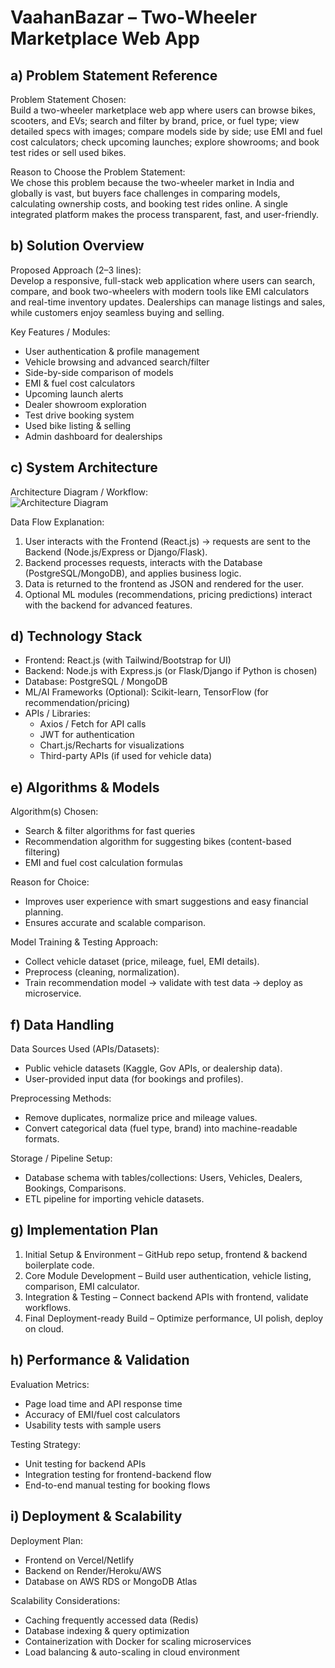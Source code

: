 # VaahanBazar – Two-Wheeler Marketplace Web App

## a) Problem Statement Reference  

Problem Statement Chosen:  
Build a two-wheeler marketplace web app where users can browse bikes, scooters, and EVs; search and filter by brand, price, or fuel type; view detailed specs with images; compare models side by side; use EMI and fuel cost calculators; check upcoming launches; explore showrooms; and book test rides or sell used bikes.  

Reason to Choose the Problem Statement:  
We chose this problem because the two-wheeler market in India and globally is vast, but buyers face challenges in comparing models, calculating ownership costs, and booking test rides online. A single integrated platform makes the process transparent, fast, and user-friendly.

## b) Solution Overview  

Proposed Approach (2–3 lines):  
Develop a responsive, full-stack web application where users can search, compare, and book two-wheelers with modern tools like EMI calculators and real-time inventory updates. Dealerships can manage listings and sales, while customers enjoy seamless buying and selling.  

Key Features / Modules:  
- User authentication & profile management  
- Vehicle browsing and advanced search/filter  
- Side-by-side comparison of models  
- EMI & fuel cost calculators  
- Upcoming launch alerts  
- Dealer showroom exploration  
- Test drive booking system  
- Used bike listing & selling  
- Admin dashboard for dealerships  


## c) System Architecture  

Architecture Diagram / Workflow:  
![Architecture Diagram](architecture-diagram.png)  

Data Flow Explanation:  
1. User interacts with the Frontend (React.js) → requests are sent to the Backend (Node.js/Express or Django/Flask).  
2. Backend processes requests, interacts with the Database (PostgreSQL/MongoDB), and applies business logic.  
3. Data is returned to the frontend as JSON and rendered for the user.  
4. Optional ML modules (recommendations, pricing predictions) interact with the backend for advanced features.  

## d) Technology Stack  

- Frontend: React.js (with Tailwind/Bootstrap for UI)  
- Backend: Node.js with Express.js (or Flask/Django if Python is chosen)  
- Database: PostgreSQL / MongoDB  
- ML/AI Frameworks (Optional): Scikit-learn, TensorFlow (for recommendation/pricing)  
- APIs / Libraries:  
  - Axios / Fetch for API calls  
  - JWT for authentication  
  - Chart.js/Recharts for visualizations  
  - Third-party APIs (if used for vehicle data)  

## e) Algorithms & Models  

Algorithm(s) Chosen:  
- Search & filter algorithms for fast queries  
- Recommendation algorithm for suggesting bikes (content-based filtering)  
- EMI and fuel cost calculation formulas  

Reason for Choice:  
- Improves user experience with smart suggestions and easy financial planning.  
- Ensures accurate and scalable comparison.  

Model Training & Testing Approach:  
- Collect vehicle dataset (price, mileage, fuel, EMI details).  
- Preprocess (cleaning, normalization).  
- Train recommendation model → validate with test data → deploy as microservice.  


## f) Data Handling  

Data Sources Used (APIs/Datasets):  
- Public vehicle datasets (Kaggle, Gov APIs, or dealership data).  
- User-provided input data (for bookings and profiles).  

Preprocessing Methods:  
- Remove duplicates, normalize price and mileage values.  
- Convert categorical data (fuel type, brand) into machine-readable formats.  

Storage / Pipeline Setup:  
- Database schema with tables/collections: Users, Vehicles, Dealers, Bookings, Comparisons.  
- ETL pipeline for importing vehicle datasets.  


## g) Implementation Plan  

1. Initial Setup & Environment – GitHub repo setup, frontend & backend boilerplate code.  
2. Core Module Development – Build user authentication, vehicle listing, comparison, EMI calculator.  
3. Integration & Testing – Connect backend APIs with frontend, validate workflows.  
4. Final Deployment-ready Build – Optimize performance, UI polish, deploy on cloud.  


## h) Performance & Validation  

Evaluation Metrics:  
- Page load time and API response time  
- Accuracy of EMI/fuel cost calculators  
- Usability tests with sample users  

Testing Strategy:  
- Unit testing for backend APIs  
- Integration testing for frontend-backend flow  
- End-to-end manual testing for booking flows  


## i) Deployment & Scalability  

Deployment Plan:  
- Frontend on Vercel/Netlify  
- Backend on Render/Heroku/AWS  
- Database on AWS RDS or MongoDB Atlas  

Scalability Considerations:  
- Caching frequently accessed data (Redis)  
- Database indexing & query optimization  
- Containerization with Docker for scaling microservices  
- Load balancing & auto-scaling in cloud environment  
